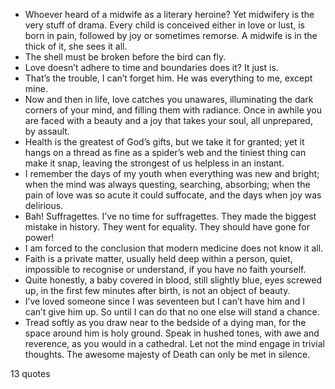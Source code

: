  - Whoever heard of a midwife as a literary heroine? Yet midwifery is the very stuff of drama. Every child is conceived either in love or lust, is born in pain, followed by joy or sometimes remorse. A midwife is in the thick of it, she sees it all.
 - The shell must be broken before the bird can fly.
 - Love doesn’t adhere to time and boundaries does it? It just is.
 - That’s the trouble, I can’t forget him. He was everything to me, except mine.
 - Now and then in life, love catches you unawares, illuminating the dark corners of your mind, and filling them with radiance. Once in awhile you are faced with a beauty and a joy that takes your soul, all unprepared, by assault.
 - Health is the greatest of God’s gifts, but we take it for granted; yet it hangs on a thread as fine as a spider’s web and the tiniest thing can make it snap, leaving the strongest of us helpless in an instant.
 - I remember the days of my youth when everything was new and bright; when the mind was always questing, searching, absorbing; when the pain of love was so acute it could suffocate, and the days when joy was delirious.
 - Bah! Suffragettes. I’ve no time for suffragettes. They made the biggest mistake in history. They went for equality. They should have gone for power!
 - I am forced to the conclusion that modern medicine does not know it all.
 - Faith is a private matter, usually held deep within a person, quiet, impossible to recognise or understand, if you have no faith yourself.
 - Quite honestly, a baby covered in blood, still slightly blue, eyes screwed up, in the first few minutes after birth, is not an object of beauty.
 - I’ve loved someone since I was seventeen but I can’t have him and I can’t give him up. So until I can do that no one else will stand a chance.
 - Tread softly as you draw near to the bedside of a dying man, for the space around him is holy ground. Speak in hushed tones, with awe and reverence, as you would in a cathedral. Let not the mind engage in trivial thoughts. The awesome majesty of Death can only be met in silence.

13 quotes